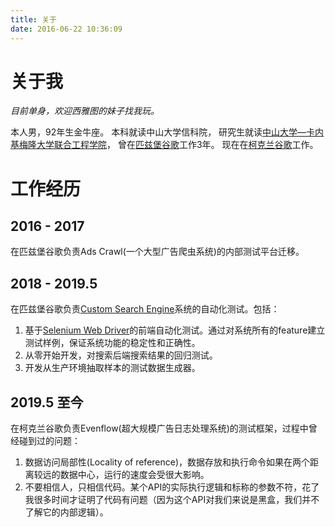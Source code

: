 ```yaml
---
title: 关于
date: 2016-06-22 10:36:09
---
```


# 关于我

*目前单身，欢迎西雅图的妹子找我玩。*

本人男，92年生金牛座。
本科就读中山大学信科院，
研究生就读[中山大学—卡内基梅隆大学联合工程学院](http://jie.sysu.edu.cn)，
曾在[匹兹堡谷歌](https://about.google/locations/?region=north-america&office=pittsburgh)工作3年。
现在在[柯克兰谷歌](https://about.google/locations/?region=north-america&office=kirkland)工作。

# 工作经历

## 2016 - 2017

在匹兹堡谷歌负责Ads Crawl(一个大型广告爬虫系统)的内部测试平台迁移。

## 2018 - 2019.5

在匹兹堡谷歌负责[Custom Search Engine](https://developers.google.com/custom-search)系统的自动化测试。包括：
1.  基于[Selenium Web Driver](https://www.selenium.dev/)的前端自动化测试。通过对系统所有的feature建立测试样例，保证系统功能的稳定性和正确性。
2.  从零开始开发，对搜索后端搜索结果的回归测试。
3.  开发从生产环境抽取样本的测试数据生成器。

## 2019.5 至今

在柯克兰谷歌负责Evenflow(超大规模广告日志处理系统)的测试框架，过程中曾经碰到过的问题：

1.  数据访问局部性(Locality of reference)，数据存放和执行命令如果在两个距离较远的数据中心，运行的速度会受很大影响。
2.  不要相信人，只相信代码。某个API的实际执行逻辑和标称的参数不符，花了我很多时间才证明了代码有问题（因为这个API对我们来说是黑盒，我们并不了解它的内部逻辑）。
